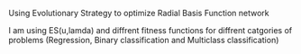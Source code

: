 Using Evolutionary Strategy to optimize Radial Basis Function network

I am using ES(u,lamda) and diffrent fitness functions for diffrent catgories of problems (Regression, Binary classification and Multiclass classification)

